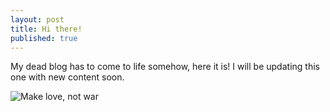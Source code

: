 ```yaml
---
layout: post
title: Hi there!
published: true
---
```


My dead blog has to come to life somehow, here it is! I will be updating this one with new content soon. 

![Make love, not war](http://78.media.tumblr.com/91bf494e6098e3ea64a9f74bf3f50ade/tumblr_n0e7vsSmH51r40mo0o4_400.gif "Make Love, not war!")
